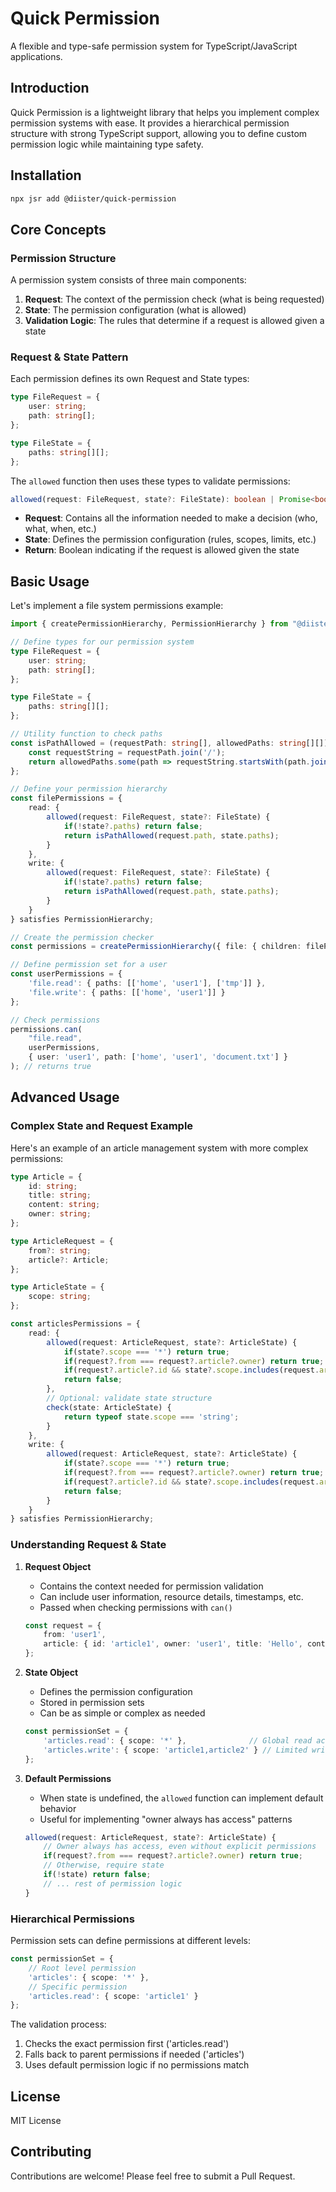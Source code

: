 # Quick Permission

A flexible and type-safe permission system for TypeScript/JavaScript applications.

## Introduction

Quick Permission is a lightweight library that helps you implement complex permission systems with ease. It provides a hierarchical permission structure with strong TypeScript support, allowing you to define custom permission logic while maintaining type safety.

## Installation

```bash
npx jsr add @diister/quick-permission
```

## Core Concepts

### Permission Structure

A permission system consists of three main components:

1. **Request**: The context of the permission check (what is being requested)
2. **State**: The permission configuration (what is allowed)
3. **Validation Logic**: The rules that determine if a request is allowed given a state

### Request & State Pattern

Each permission defines its own Request and State types:

```typescript
type FileRequest = {
    user: string;
    path: string[];
};

type FileState = {
    paths: string[][];
};
```

The `allowed` function then uses these types to validate permissions:
```typescript
allowed(request: FileRequest, state?: FileState): boolean | Promise<boolean>
```

- **Request**: Contains all the information needed to make a decision (who, what, when, etc.)
- **State**: Defines the permission configuration (rules, scopes, limits, etc.)
- **Return**: Boolean indicating if the request is allowed given the state

## Basic Usage

Let's implement a file system permissions example:

```typescript
import { createPermissionHierarchy, PermissionHierarchy } from "@diister/quick-permission";

// Define types for our permission system
type FileRequest = {
    user: string;
    path: string[];
};

type FileState = {
    paths: string[][];
};

// Utility function to check paths
const isPathAllowed = (requestPath: string[], allowedPaths: string[][]) => {
    const requestString = requestPath.join('/');
    return allowedPaths.some(path => requestString.startsWith(path.join('/')));
};

// Define your permission hierarchy
const filePermissions = {
    read: {
        allowed(request: FileRequest, state?: FileState) {
            if(!state?.paths) return false;
            return isPathAllowed(request.path, state.paths);
        }
    },
    write: {
        allowed(request: FileRequest, state?: FileState) {
            if(!state?.paths) return false;
            return isPathAllowed(request.path, state.paths);
        }
    }
} satisfies PermissionHierarchy;

// Create the permission checker
const permissions = createPermissionHierarchy({ file: { children: filePermissions } });

// Define permission set for a user
const userPermissions = {
    'file.read': { paths: [['home', 'user1'], ['tmp']] },
    'file.write': { paths: [['home', 'user1']] }
};

// Check permissions
permissions.can(
    "file.read", 
    userPermissions, 
    { user: 'user1', path: ['home', 'user1', 'document.txt'] }
); // returns true
```

## Advanced Usage

### Complex State and Request Example

Here's an example of an article management system with more complex permissions:

```typescript
type Article = {
    id: string;
    title: string;
    content: string;
    owner: string;
};

type ArticleRequest = {
    from?: string;
    article?: Article;
};

type ArticleState = {
    scope: string;
};

const articlesPermissions = {
    read: {
        allowed(request: ArticleRequest, state?: ArticleState) {
            if(state?.scope === '*') return true;
            if(request?.from === request?.article?.owner) return true;
            if(request?.article?.id && state?.scope.includes(request.article.id)) return true;
            return false;
        },
        // Optional: validate state structure
        check(state: ArticleState) {
            return typeof state.scope === 'string';
        }
    },
    write: {
        allowed(request: ArticleRequest, state?: ArticleState) {
            if(state?.scope === '*') return true;
            if(request?.from === request?.article?.owner) return true;
            if(request?.article?.id && state?.scope.includes(request.article.id)) return true;
            return false;
        }
    }
} satisfies PermissionHierarchy;
```

### Understanding Request & State

1. **Request Object**
   - Contains the context needed for permission validation
   - Can include user information, resource details, timestamps, etc.
   - Passed when checking permissions with `can()`
   ```typescript
   const request = { 
       from: 'user1',
       article: { id: 'article1', owner: 'user1', title: 'Hello', content: 'World' }
   };
   ```

2. **State Object**
   - Defines the permission configuration
   - Stored in permission sets
   - Can be as simple or complex as needed
   ```typescript
   const permissionSet = {
       'articles.read': { scope: '*' },              // Global read access
       'articles.write': { scope: 'article1,article2' } // Limited write access
   };
   ```

3. **Default Permissions**
   - When state is undefined, the `allowed` function can implement default behavior
   - Useful for implementing "owner always has access" patterns
   ```typescript
   allowed(request: ArticleRequest, state?: ArticleState) {
       // Owner always has access, even without explicit permissions
       if(request?.from === request?.article?.owner) return true;
       // Otherwise, require state
       if(!state) return false;
       // ... rest of permission logic
   }
   ```

### Hierarchical Permissions

Permission sets can define permissions at different levels:

```typescript
const permissionSet = {
    // Root level permission
    'articles': { scope: '*' },
    // Specific permission
    'articles.read': { scope: 'article1' }
};
```

The validation process:
1. Checks the exact permission first ('articles.read')
2. Falls back to parent permissions if needed ('articles')
3. Uses default permission logic if no permissions match

## License

MIT License

## Contributing

Contributions are welcome! Please feel free to submit a Pull Request.